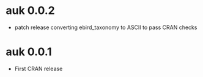 # auk 0.0.2

- patch release converting ebird_taxonomy to ASCII to pass CRAN checks

# auk 0.0.1

- First CRAN release